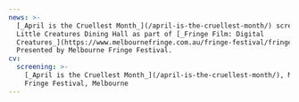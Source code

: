 ```yaml
---
news: >-
  [_April is the Cruellest Month_](/april-is-the-cruellest-month/) screening at
  Little Creatures Dining Hall as part of [_Fringe Film: Digital
  Creatures_](https://www.melbournefringe.com.au/fringe-festival/fringe-film).
  Presented by Melbourne Fringe Festival.
cv:
  screening: >-
    [_April is the Cruellest Month_](/april-is-the-cruellest-month/), Melbourne
    Fringe Festival, Melbourne
---
```

